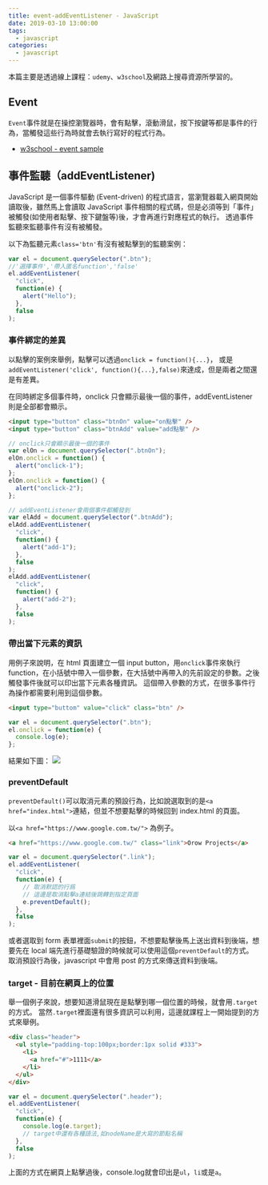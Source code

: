 ```yaml
---
title: event-addEventListener - JavaScript
date: 2019-03-10 13:00:00
tags:
  - javascript
categories:
  - javascript
---
```


本篇主要是透過線上課程：`udemy`、`w3school`及網路上搜尋資源所學習的。

## Event

`Event`事件就是在操控瀏覽器時，會有點擊，滾動滑鼠，按下按鍵等都是事件的行為，當觸發這些行為時就會去執行寫好的程式行為。

- [w3school - event sample](https://www.w3schools.com/js/js_events_examples.asp)

## 事件監聽（addEventListener)

JavaScript 是一個事件驅動 (Event-driven) 的程式語言，當瀏覽器載入網頁開始讀取後，雖然馬上會讀取 JavaScript 事件相關的程式碼，但是必須等到「事件」被觸發(如使用者點擊、按下鍵盤等)後，才會再進行對應程式的執行。
透過事件監聽來監聽事件有沒有被觸發。

以下為監聽元素`class='btn'`有沒有被點擊到的監聽案例：

```js
var el = document.querySelector(".btn");
//'選擇事件','帶入匿名function','false'
el.addEventListener(
  "click",
  function(e) {
    alert("Hello");
  },
  false
);
```

### 事件綁定的差異

以點擊的案例來舉例，點擊可以透過`onclick = function(){...}`，
或是`addEventListener('click', function(){...},false)`來達成，但是兩者之間還是有差異。

在同時綁定多個事件時，onclick 只會顯示最後一個的事件，addEventListener 則是全部都會顯示。

```html
<input type="button" class="btnOn" value="on點擊" />
<input type="button" class="btnAdd" value="add點擊" />
```

```js
// onclick只會顯示最後一個的事件
var elOn = document.querySelector(".btnOn");
elOn.onclick = function() {
  alert("onclick-1");
};
elOn.onclick = function() {
  alert("onclick-2");
};

// addEventListener會兩個事件都觸發到
var elAdd = document.querySelector(".btnAdd");
elAdd.addEventListener(
  "click",
  function() {
    alert("add-1");
  },
  false
);
elAdd.addEventListener(
  "click",
  function() {
    alert("add-2");
  },
  false
);
```

### 帶出當下元素的資訊

用例子來說明，在 html 頁面建立一個 input button，用`onclick`事件來執行 function，在小括號中帶入一個參數，在大括號中再帶入的先前設定的參數。之後觸發事件後就可以印出當下元素各種資訊。
這個帶入參數的方式，在很多事件行為操作都需要利用到這個參數。

```html
<input type="buttom" value="click" class="btn" />
```

```js
var el = document.querySelector(".btn");
el.onclick = function(e) {
  console.log(e);
};
```

結果如下圖：
![](https://i.imgur.com/iK0h00X.png)

### preventDefault

`preventDefault()`可以取消元素的預設行為，比如說選取到的是`<a href="index.html">`連結，但並不想要點擊的時候回到 index.html 的頁面。

以`<a href="https://www.google.com.tw/">` 為例子。

```html
<a href="https://www.google.com.tw/" class="link">Orow Projects</a>
```

```js
var el = document.querySelector(".link");
el.addEventListener(
  "click",
  function(e) {
    // 取消默認的行爲
    // 這邊是取消點擊a連結後跳轉到指定頁面
    e.preventDefault();
  },
  false
);
```

或者選取到 form 表單裡面`submit`的按鈕，不想要點擊後馬上送出資料到後端，想要先在 local 端先進行基礎驗證的時候就可以使用這個`preventDefault`的方式。
取消預設行為後，javascript 中會用 post 的方式來傳送資料到後端。

### target - 目前在網頁上的位置
舉一個例子來說，想要知道滑鼠現在是點擊到哪一個位置的時候，就會用`.target`的方式。
當然`.target`裡面還有很多資訊可以利用，這邊就課程上一開始提到的方式來舉例。

```html
<div class="header">
  <ul style="padding-top:100px;border:1px solid #333">
    <li>
      <a href="#">1111</a>
    </li>
  </ul>
</div>
```

```js
var el = document.querySelector(".header");
el.addEventListener(
  "click",
  function(e) {
    console.log(e.target);
    // target中還有各種語法,如nodeName是大寫的節點名稱
  },
  false
);
```

上面的方式在網頁上點擊過後，console.log就會印出是`ul`，`li`或是`a`。
